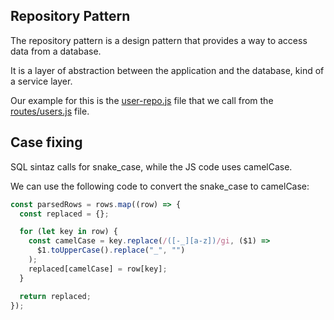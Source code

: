 ## Repository Pattern

The repository pattern is a design pattern that provides a way to access data from a database.

It is a layer of abstraction between the application and the database, kind of a service layer.

Our example for this is the [user-repo.js](../PostgreSQL/api/social-repo/src/repos/user-repo.js) file that we call from the [routes/users.js](../PostgreSQL/api/social-repo/src/routes/users.js) file.

## Case fixing

SQL sintaz calls for snake_case, while the JS code uses camelCase.

We can use the following code to convert the snake_case to camelCase:

```js
const parsedRows = rows.map((row) => {
  const replaced = {};

  for (let key in row) {
    const camelCase = key.replace(/([-_][a-z])/gi, ($1) =>
      $1.toUpperCase().replace("_", "")
    );
    replaced[camelCase] = row[key];
  }

  return replaced;
});
```
